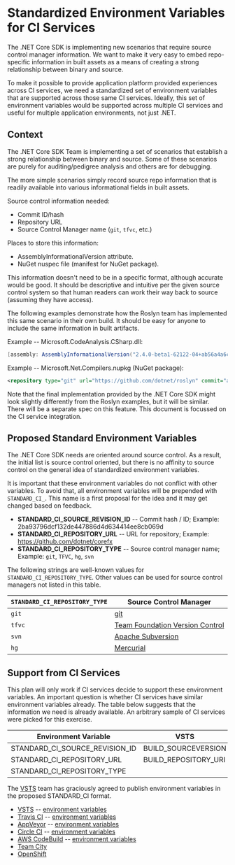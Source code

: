 # Standardized Environment Variables for CI Services

The .NET Core SDK is implementing new scenarios that require source control manager information. We want to make it very easy to embed repo-specific information in built assets as a means of creating a strong relationship between binary and source.

To make it possible to provide application platform provided experiences across CI services, we need a standardized set of environment variables that are supported across those same CI services. Ideally, this set of environment variables would be supported across multiple CI services and useful for multiple application environments, not just .NET.

## Context

The .NET Core SDK Team is implementing a set of scenarios that establish a strong relationship between binary and source. Some of these scenarios are purely for auditing/pedigree analysis and others are for debugging.

The more simple scenarios simply record source repo information that is readily available into various informational fields in built assets.

Source control information needed:

* Commit ID/hash
* Repository URL
* Source Control Manager name (`git`, `tfvc`, etc.)

Places to store this information:

* AssemblyInformationalVersion attribute.
* NuGet nuspec file (manifest for NuGet package).

This information doesn't need to be in a specific format, although accurate would be good. It should be descriptive and intuitive per the given source control system so that human readers can work their way back to source (assuming they have access).

The following examples demonstrate how the Roslyn team has implemented this same scenario in their own build. It should be easy for anyone to include the same information in built artifacts.

Example -- Microsoft.CodeAnalysis.CSharp.dll:

```csharp
[assembly: AssemblyInformationalVersion("2.4.0-beta1-62122-04+ab56a4a6c32268d925014a3e45ddce61fba715cd")]
```

Example -- Microsoft.Net.Compilers.nupkg (NuGet package):

```xml
<repository type="git" url="https://github.com/dotnet/roslyn" commit="ab56a4a6c32268d925014a3e45ddce61fba715cd"/>
```

Note that the final implementation provided by the .NET Core SDK might look slightly differently from the Roslyn examples, but it will be similar. There will be a separate spec on this feature. This document is focussed on the CI service integration.

## Proposed Standard Environment Variables

The .NET Core SDK needs are oriented around source control. As a result, the initial list is source control oriented, but there is no affinity to source control on the general idea of standardized environment variables.

It is important that these environment variables do not conflict with other variables. To avoid that, all environment variables will be prepended with `STANDARD_CI_`. This name is a first proposal for the idea and it may get changed based on feedback.

* **STANDARD\_CI\_SOURCE\_REVISION\_ID** -- Commit hash / ID; Example: 2ba93796dcf132de447886d4d634414ee8cb069d
* **STANDARD\_CI\_REPOSITORY\_URL** -- URL for repository; Example: https://github.com/dotnet/corefx
* **STANDARD\_CI\_REPOSITORY\_TYPE** -- Source control manager name; Example: `git`, `TFVC`, `hg`, `svn`

The following strings are well-known values for `STANDARD_CI_REPOSITORY_TYPE`. Other values can be used for source control managers not listed in this table.

|  `STANDARD_CI_REPOSITORY_TYPE` | Source Control Manager |
| ------------------------------ | ---------------------- |
| `git`                          | [git](https://git-scm.com) |
| `tfvc`                         | [Team Foundation Version Control](https://docs.microsoft.com/en-us/vsts/tfvc) |
| `svn`                          | [Apache Subversion](https://subversion.apache.org) |
| `hg`                           | [Mercurial](https://www.mercurial-scm.org) |

## Support from CI Services

This plan will only work if CI services decide to support these environment variables. An important question is whether CI services have similar environment variables already. The table below suggests that the information we need is already available. An arbitrary sample of CI services were picked for this exercise.

| Environment Variable | VSTS | Travis CI| AppVeyor | Circle CI | AWS CodeBuild | Team City | OpenShift |
| -------------------- | ---- | -------- | -------- | --------- | ------------- | --------- | --------- |
|STANDARD\_CI\_SOURCE\_REVISION\_ID | BUILD\_SOURCEVERSION | TRAVIS\_COMMIT |APPVEYOR\_REPO\_COMMIT | CIRCLE\_SHA1 | CODEBUILD\_RESOLVED\_SOURCE\_VERSION | build.vcs.number | OPENSHIFT\_BUILD\_COMMIT |
|STANDARD\_CI\_REPOSITORY\_URL|BUILD\_REPOSITORY\_URI| | | CIRCLE\_REPOSITORY\_URL | CODEBUILD\_SOURCE\_REPO\_URL | vcsroot.url | OPENSHIFT\_BUILD\_SOURCE |
|STANDARD\_CI\_REPOSITORY\_TYPE |  | |APPVEYOR\_REPO\_SCM |  | 

The [VSTS](https://www.visualstudio.com/team-services/) team has graciously agreed to publish environment variables in the proposed STANDARD\_CI format.

* [VSTS](https://www.visualstudio.com/team-services/) -- [environment variables](https://docs.microsoft.com/en-us/vsts/build-release/concepts/definitions/build/variables?tabs=batch#predefined-variables)
* [Travis CI](https://travis-ci.org/) -- [environment variables](https://docs.travis-ci.com/user/environment-variables/#Default-Environment-Variables)
* [AppVeyor](https://www.appveyor.com/) -- [environment variables](https://www.appveyor.com/docs/environment-variables/)
* [Circle CI](https://circleci.com) -- [environment variables](https://circleci.com/docs/2.0/env-vars)
* [AWS CodeBuild](https://aws.amazon.com/codebuild/) -- [environment variables](http://docs.aws.amazon.com/codebuild/latest/userguide/build-env-ref-env-vars.html)
* [Team City](https://confluence.jetbrains.com/display/TCDL/Predefined+Build+Parameters)
* [OpenShift](https://docs.openshift.com/enterprise/3.1/dev_guide/builds.html#output-image-environment-variables)
